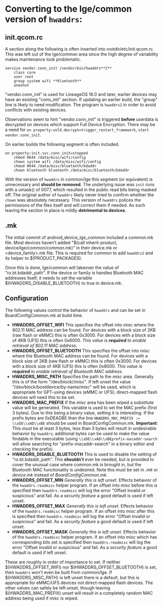 # Converting to the lge/common version of `hwaddrs`:

## init.qcom.rc

A section along the following is often inserted into rootdir/etc/init.qcom.rc.
This was left out of the lge/common area since the high degree of variability
makes maintenance look problematic.

```
service vendor.conn_init /vendor/bin/hwaddrs**2**
    class core
    user root
    group system wifi **bluetooth**
    oneshot
```
"vendor.conn_init" is used for LineageOS 16.0 and later, earlier devices may
have an existing "conn_init" section.  If updating an earlier build, the
"group" line is likely to need modification.  The program is `hwaddrs2` in
order to avoid conflicts with existing devices.

Observations seem to hint "vendor.conn_init" is triggered **before** userdata
is decrypted on devices which support Full Device Encryption.  There _may_ be a
need for `on property:vold.decrypt=trigger_restart_framework`,
`start vendor.conn_init`.

On earlier builds the following segment is often included.

```
on property:init.svc.conn_init=stopped
    chmod 0644 /data/misc/wifi/config
    chown system wifi /data/misc/wifi/config
    chmod 0644 /data/misc/bluetooth/bdaddr
    chown bluetooth bluetooth /data/misc/bluetooth/bdaddr
```
With the version of `hwaddrs` in common/lge this segment (or equivalent) is
unnecessary and **should be removed**.  The underlying issue was `init` runs
with a umask() of 0077, which resulted in the public read bits being masked
off.  The original author of `hwaddrs` likely never tried to confirm whether
the `chown` was absolutely necessary.  This version of `hwaddrs` polices the
permissions of the files itself and will correct them if needed.  As such
leaving the section in place is mildly **detrimental to devices**.

## <device-common>.mk

The initial commit of android_device_lge_common included a common.mk file.
Most devices haven't added
"$(call inherit-product, device/lge/common/common.mk)" in their device.mk or
<device_family>.mk file.  This is required for common to add `hwaddrs2` and its
helper to $(PRODUCT_PACKAGES).

Once this is done, lge/common will takeover the value of "ro.bt.bdaddr_path".
If the device or family is handles Bluetooth MAC addresses itself, it needs to
set the variable $(HWADDRS_DISABLE_BLUETOOTH) to true in device.mk.

## Configuration

The following values control the behavior of `hwaddrs` and can be set in
BoardConfigCommon.mk at build time.

* **HWADDRS_OFFSET_WIFI**
This specifies the offset into _misc_ where the 802.11 MAC address can be
found.  For devices with a block size of 2KB (raw flash or eMMC) this is often
0x3000.  For devices with a block size of 4KB (UFS) this is often 0x6000.
_This value is **required** to enable retrieval of 802.11 MAC address._
* **HWADDRS_OFFSET_BLUETOOTH**
This specifies the offset into _misc_ where the Bluetooth MAC address can be
found.  For devices with a block size of 2KB (raw flash or eMMC) this is often
0x3000.  For devices with a block size of 4KB (UFS) this is often 0x8000.
_This value is **required** to enable retrieval of Bluetooth MAC address._
* **HWADDRS_MISC_PATH**
Specifies the path to the _misc_ area.  Generally this is of the form
"/dev/block/<something>/misc".  If left unset the value
"/dev/block/bootdevice/by-name/misc" will be used, which is appropriate for
GPT-using devices (eMMC or UFS); direct-mapped flash devices will need this to
be set.
* **HWADDRS_MAC_PREFIX**
If the _misc_ area has been wiped a substitute value will be generated.  This
variable is used to set the MAC prefix (first 3 bytes).  Due to this being a
binary value, setting it is interesting.  If the prefix bytes are 0xDEADBE then
the line `HWADDRS_MAC_PREFIX := \\xDE\\xAD\\xBE` should be used in
BoardConfigCommon.mk.  **Important**: This _must_ be at least 3 bytes, less
than 3 bytes will result in undesirable behavior by `hwaddrs`; additional bytes
can be used to make the value findable in the executable (using
`\\xDE\\xAD\\xBEprefix-macaddr-search` will allow searching for
"prefix-macaddr-search" in a binary editor and checking the prefix).
* **HWADDRS_DISABLE_BLUETOOTH**
This is used to disable the setting of "ro.bt.bdaddr_path".  This **shouldn't**
ever be needed, but is provided to cover the unusual case where common.mk is
brought in, but the Bluetooth MAC functionality is undesired.  Note this
must be set in _<device-common>.mk_ or _device.mk_ instead of
_BoardConfigCommon.mk_.
* **HWADDRS_OFFSET_MIN**
_Generally this is left unset_.  Effects behavior of the `hwaddrs.readmisc`
helper program.  If an offset into _misc_ before this is specified then
`hwaddrs.readmisc` will log the error "Offset invalid or suspicious" and fail.
As a _security feature_ a good default is used if left unset.
* **HWADDRS_OFFSET_MAX**
_Generally this is left unset_.  Effects behavior of the `hwaddrs.readmisc`
helper program. If an offset into _misc_ after this is specified then
`hwaddrs.readmisc` will log the error "Offset invalid or suspicious" and fail.
As a _security feature_ a good default is used if left unset.
* **HWADDRS_OFFSET_MASK**
_Generally this is left unset_.  Effects behavior of the `hwaddrs.readmisc`
helper program.  If an offset into _misc_ which has corresponding bits set is
specified then `hwaddrs.readmisc` will log the error
"Offset invalid or suspicious" and fail.  As a _security feature_ a good
default is used if left unset.

These are roughly in order of importance to set.  If neither
$(HWADDRS_OFFSET_WIFI) nor $(HWADDRS_OFFSET_BLUETOOTH) is set, then `hwaddrs`
won't even be built from common/lge.  If $(HWADDRS_MISC_PATH) is left unset
there is a default, but this is appropriate for eMMC/UFS devices not
direct-mapped flash devices.  The other values can safely be left unset, though
leaving $(HWADDRS_MAC_PREFIX) unset will result in a completely random MAC
address being used if _misc_ is wiped.
